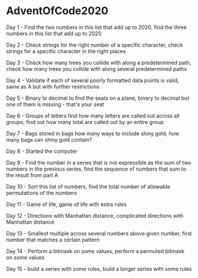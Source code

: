 # AdventOfCode2020

Day 1 - Find the two numbers in this list that add up to 2020, find the three numbers in this list that add up to 2020

Day 2 - Check strings for the right number of a specific character, check strings for a specific character in the right places

Day 3 - Check how many trees you collide with along a predetermined path, check how many trees you collide with along several predetermined paths

Day 4 - Validate if each of several poorly formatted data points is valid, same as A but with further restrictions

Day 5 - Binary to decimal to find the seats on a plane, binary to decimal but one of them is missing - that's your seat

Day 6 - Groups of letters find how many letters are called out across all groups, find out how many total are called out by an entire group

Day 7 - Bags stored in bags how many ways to include shiny gold, how many bags can shiny gold contain?

Day 8 - Started the computer

Day 9 - Find the number in a series that is not expressible as the sum of two numbers in the previous series, find the sequence of numbers that sum to the result from part A

Day 10 - Sort this list of numbers, find the total number of allowable permutations of the numbers

Day 11 - Game of life, game of life with extra rules

Day 12 - Directions with Manhattan distance, complicated directions with Manhattan distance

Day 13 - Smallest multiple across several numbers above given number, first number that matches a certain pattern

Day 14 - Perform a bitmask on some values, perform a permuted bitmask on some values

Day 15 - build a series with some rules, build a longer series with some rules
